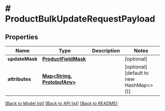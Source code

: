 # # ProductBulkUpdateRequestPayload


## Properties 


Name | Type | Description | Notes
------------ | ------------- | ------------- | -------------
**updateMask**| [**ProductFieldMask**](ProductFieldMask.md) |   | [optional]
**attributes**| [**Map<String, ProtobufAny>**](ProtobufAny.md) |   | [optional] [default to new HashMap<>()]


[[Back to Model list]](../../README.md#models) [[Back to API list]](../../README.md#endpoints) [[Back to README]](../../README.md)

